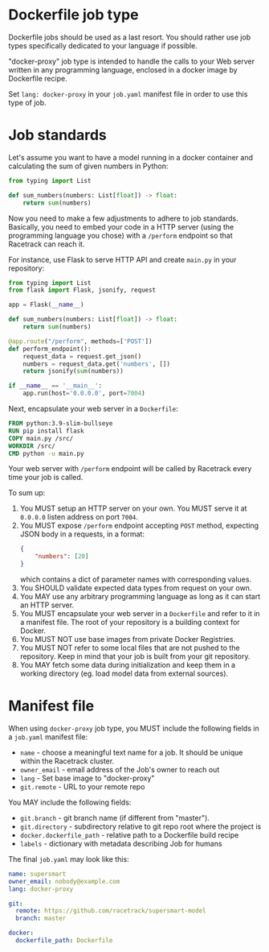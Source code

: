 # Dockerfile job type
Dockerfile jobs should be used as a last resort. You should rather use job types
specifically dedicated to your language if possible.

"docker-proxy" job type is intended to handle the calls to your Web server written 
in any programming language, enclosed in a docker image by Dockerfile recipe.

Set `lang: docker-proxy` in your `job.yaml` manifest file in order to use this type of job.

# Job standards
Let's assume you want to have a model running in a docker container and calculating
the sum of given numbers in Python:
```python
from typing import List

def sum_numbers(numbers: List[float]) -> float:
    return sum(numbers)
```

Now you need to make a few adjustments to adhere to job standards.
Basically, you need to embed your code in a HTTP server (using the programming language
you chose) with a `/perform` endpoint so that Racetrack can reach it.

For instance, use Flask to serve HTTP API and create `main.py` in your repository:
```python
from typing import List
from flask import Flask, jsonify, request

app = Flask(__name__)

def sum_numbers(numbers: List[float]) -> float:
    return sum(numbers)

@app.route("/perform", methods=['POST'])
def perform_endpoint():
    request_data = request.get_json()
    numbers = request_data.get('numbers', [])
    return jsonify(sum(numbers))

if __name__ == '__main__':
    app.run(host='0.0.0.0', port=7004)
```

Next, encapsulate your web server in a `Dockerfile`:
```dockerfile
FROM python:3.9-slim-bullseye
RUN pip install flask
COPY main.py /src/
WORKDIR /src/
CMD python -u main.py
```

Your web server with `/perform` endpoint will be called by Racetrack every time your job is called.

To sum up:

1. You MUST setup an HTTP server on your own. You MUST serve it at `0.0.0.0` listen address on port `7004`.
1. You MUST expose `/perform` endpoint accepting `POST` method, expecting JSON body in a requests, in a format:
    ```json
    {
        "numbers": [20]
    }
    ```
    which contains a dict of parameter names with corresponding values.
1. You SHOULD validate expected data types from request on your own.
1. You MAY use any arbitrary programming language as long as it can start an HTTP server.
1. You MUST encapsulate your web server in a `Dockerfile` and refer to it in a manifest file.
   The root of your repository is a building context for Docker.
1. You MUST NOT use base images from private Docker Registries.
1. You MUST NOT refer to some local files that are not pushed to the repository. 
   Keep in mind that your job is built from your git repository.
1. You MAY fetch some data during initialization and keep them in a working directory
   (eg. load model data from external sources).

# Manifest file
When using `docker-proxy` job type, you MUST include the following fields in a `job.yaml` manifest file:
- `name` - choose a meaningful text name for a job. It should be unique within the Racetrack cluster.
- `owner_email` - email address of the Job's owner to reach out
- `lang` - Set base image to "docker-proxy"
- `git.remote` - URL to your remote repo 

You MAY include the following fields:
- `git.branch` - git branch name (if different from "master").
- `git.directory` - subdirectory relative to git repo root where the project is
- `docker.dockerfile_path` - relative path to a Dockerfile build recipe
- `labels` - dictionary with metadata describing Job for humans

The final `job.yaml` may look like this:
```yaml
name: supersmart
owner_email: nobody@example.com
lang: docker-proxy

git:
  remote: https://github.com/racetrack/supersmart-model
  branch: master

docker:
  dockerfile_path: Dockerfile
```
